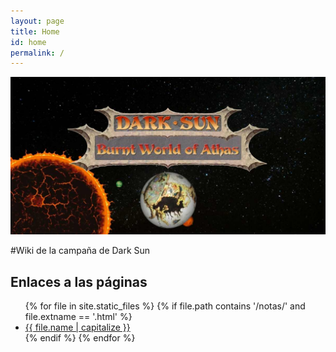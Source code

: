 ```yaml
---
layout: page
title: Home
id: home
permalink: /
---
```


![Encabezado](assets/encabezado.jpg)

#Wiki de la campaña de Dark Sun

## Enlaces a las páginas

<ul>
  {% for file in site.static_files %}
    {% if file.path contains '/notas/' and file.extname == '.html' %}
      <li><a href="{{ site.baseurl }}{{ file.path }}">{{ file.name | capitalize }}</a></li>
    {% endif %}
  {% endfor %}
</ul>

<style>
  .wrapper {
    max-width: 46em;
  }
</style>

